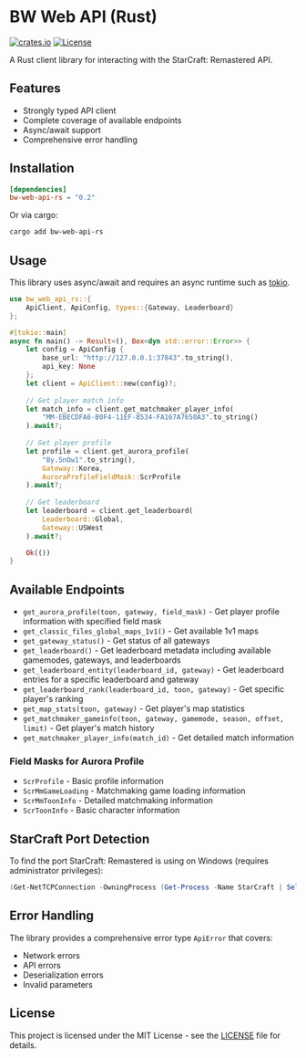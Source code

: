 # BW Web API (Rust)
[![crates.io](https://img.shields.io/crates/v/bw-web-api-rs.svg)](https://crates.io/crates/bw-web-api-rs)
[![License](https://img.shields.io/crates/l/bw-web-api-rs.svg)](https://github.com/tyleranton/bw-web-api-rs/blob/master/LICENSE)

A Rust client library for interacting with the StarCraft: Remastered API.

## Features
- Strongly typed API client
- Complete coverage of available endpoints
- Async/await support
- Comprehensive error handling

## Installation

```toml
[dependencies]
bw-web-api-rs = "0.2"
```

Or via cargo:

```bash
cargo add bw-web-api-rs
```

## Usage

This library uses async/await and requires an async runtime such as [tokio](https://github.com/tokio-rs/tokio).

```rust
use bw_web_api_rs::{
    ApiClient, ApiConfig, types::{Gateway, Leaderboard}
};

#[tokio::main]
async fn main() -> Result<(), Box<dyn std::error::Error>> {
    let config = ApiConfig {
        base_url: "http://127.0.0.1:37843".to_string(),
        api_key: None
    };
    let client = ApiClient::new(config)?;
    
    // Get player match info
    let match_info = client.get_matchmaker_player_info(
        "MM-EBECDFA6-B0F4-11EF-8534-FA167A7650A3".to_string()
    ).await?;
    
    // Get player profile
    let profile = client.get_aurora_profile(
        "By.SnOw1".to_string(),
        Gateway::Korea,
        AuroraProfileFieldMask::ScrProfile
    ).await?;
    
    // Get leaderboard
    let leaderboard = client.get_leaderboard(
        Leaderboard::Global,
        Gateway::USWest
    ).await?;

    Ok(())
}
```

## Available Endpoints

- `get_aurora_profile(toon, gateway, field_mask)` - Get player profile information with specified field mask
- `get_classic_files_global_maps_1v1()` - Get available 1v1 maps
- `get_gateway_status()` - Get status of all gateways
- `get_leaderboard()` - Get leaderboard metadata including available gamemodes, gateways, and leaderboards
- `get_leaderboard_entity(leaderboard_id, gateway)` - Get leaderboard entries for a specific leaderboard and gateway
- `get_leaderboard_rank(leaderboard_id, toon, gateway)` - Get specific player's ranking
- `get_map_stats(toon, gateway)` - Get player's map statistics
- `get_matchmaker_gameinfo(toon, gateway, gamemode, season, offset, limit)` - Get player's match history
- `get_matchmaker_player_info(match_id)` - Get detailed match information

### Field Masks for Aurora Profile
- `ScrProfile` - Basic profile information
- `ScrMmGameLoading` - Matchmaking game loading information
- `ScrMmToonInfo` - Detailed matchmaking information
- `ScrToonInfo` - Basic character information

## StarCraft Port Detection

To find the port StarCraft: Remastered is using on Windows (requires administrator privileges):

```powershell
(Get-NetTCPConnection -OwningProcess (Get-Process -Name StarCraft | Select-Object -ExpandProperty Id) | Where-Object {$_.State -eq "Listen"} | Sort-Object -Property LocalPort | Select-Object -First 1).LocalPort
```

## Error Handling

The library provides a comprehensive error type `ApiError` that covers:
- Network errors
- API errors
- Deserialization errors
- Invalid parameters

## License

This project is licensed under the MIT License - see the [LICENSE](LICENSE) file for details.